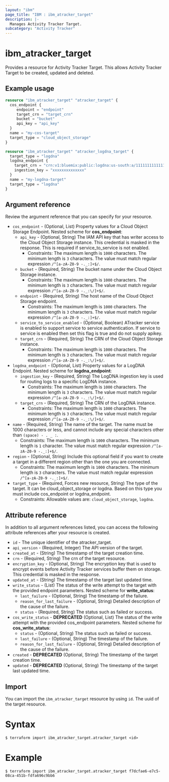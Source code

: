 ```yaml
---
layout: "ibm"
page_title: "IBM : ibm_atracker_target"
description: |-
  Manages Activity Tracker Target.
subcategory: "Activity Tracker"
---
```


# ibm_atracker_target

Provides a resource for Activity Tracker Target. This allows Activity Tracker Target to be created, updated and deleted.

## Example usage

```terraform
resource "ibm_atracker_target" "atracker_target" {
  cos_endpoint { 
     endpoint = "endpoint" 
     target_crn = "target_crn" 
     bucket = "bucket" 
     api_key = "api_key"
  }
  name = "my-cos-target"
  target_type = "cloud_object_storage"
}

resource "ibm_atracker_target" "atracker_logdna_target" {
  target_type = "logdna"
  logdna_endpoint {
    target_crn = "crn:v1:bluemix:public:logdna:us-south:a/11111111111111111111111111111111:22222222-2222-2222-2222-222222222222::"
    ingestion_key = "xxxxxxxxxxxxxx"
  }
  name = "my-logdna-target"
  target_type = "logdna"
}
```

## Argument reference

Review the argument reference that you can specify for your resource.

* `cos_endpoint` - (Optional, List) Property values for a Cloud Object Storage Endpoint.
Nested scheme for **cos_endpoint**:
	* `api_key` - (Optional, String) The IAM API key that has writer access to the Cloud Object Storage instance. This credential is masked in the response. This is required if service_to_service is not enabled.
	  * Constraints: The maximum length is `1000` characters. The minimum length is `3` characters. The value must match regular expression `/^[a-zA-Z0-9 -._:]+$/`.
	* `bucket` - (Required, String) The bucket name under the Cloud Object Storage instance.
	  * Constraints: The maximum length is `1000` characters. The minimum length is `3` characters. The value must match regular expression `/^[a-zA-Z0-9 -._:\/]+$/`.
	* `endpoint` - (Required, String) The host name of the Cloud Object Storage endpoint.
	  * Constraints: The maximum length is `1000` characters. The minimum length is `3` characters. The value must match regular expression `/^[a-zA-Z0-9 -._:]+$/`.
	* `service_to_service_enabled` - (Optional, Boolean) ATracker service is enabled to support service to service authentication. If service to service is enabled then set this flag is true and do not supply apikey.
	* `target_crn` - (Required, String) The CRN of the Cloud Object Storage instance.
	  * Constraints: The maximum length is `1000` characters. The minimum length is `3` characters. The value must match regular expression `/^[a-zA-Z0-9 -._:\/]+$/`.
* `logdna_endpoint` - (Optional, List) Property values for a LogDNA Endpoint.
Nested scheme for **logdna_endpoint**:
	* `ingestion_key` - (Required, String) The LogDNA ingestion key is used for routing logs to a specific LogDNA instance.
	  * Constraints: The maximum length is `1000` characters. The minimum length is `3` characters. The value must match regular expression `/^[a-zA-Z0-9 -._:\/]+$/`.
	* `target_crn` - (Required, String) The CRN of the LogDNA instance.
	  * Constraints: The maximum length is `1000` characters. The minimum length is `3` characters. The value must match regular expression `/^[a-zA-Z0-9 -._:\/]+$/`.
* `name` - (Required, String) The name of the target. The name must be 1000 characters or less, and cannot include any special characters other than `(space) - . _ :`.
  * Constraints: The maximum length is `1000` characters. The minimum length is `1` character. The value must match regular expression `/^[a-zA-Z0-9 -._:]+$/`.
* `region` - (Optional, String) Include this optional field if you want to create a target in a different region other than the one you are connected.
  * Constraints: The maximum length is `1000` characters. The minimum length is `3` characters. The value must match regular expression `/^[a-zA-Z0-9 -._:]+$/`.
* `target_type` - (Required, Forces new resource, String) The type of the target. It can be cloud_object_storage or logdna. Based on this type you must include cos_endpoint or logdna_endpoint.
  * Constraints: Allowable values are: `cloud_object_storage`, `logdna`.

## Attribute reference

In addition to all argument references listed, you can access the following attribute references after your resource is created.
* `id` - The unique identifier of the atracker_target.
* `api_version` - (Required, Integer) The API version of the target.
* `created_at` - (String) The timestamp of the target creation time.
* `crn` - (Required, String) The crn of the target resource.
* `encryption_key` - (Optional, String) The encryption key that is used to encrypt events before Activity Tracker services buffer them on storage. This credential is masked in the response.
* `updated_at` - (String) The timestamp of the target last updated time.
* `write_status` - (List) The status of the write attempt to the target with the provided endpoint parameters.
Nested scheme for **write_status**:
	* `last_failure` - (Optional, String) The timestamp of the failure.
	* `reason_for_last_failure` - (Optional, String) Detailed description of the cause of the failure.
	* `status` - (Required, String) The status such as failed or success.
* `cos_write_status` - **DEPRECATED** (Optional, List) The status of the write attempt with the provided cos_endpoint parameters.
Nested scheme for **cos_write_status**:
	* `status` - (Optional, String) The status such as failed or success.
	* `last_failure` - (Optional, String) The timestamp of the failure.
	* `reason_for_last_failure` - (Optional, String) Detailed description of the cause of the failure.
* `created` - **DEPRECATED** (Optional, String) The timestamp of the target creation time.
* `updated` - **DEPRECATED** (Optional, String) The timestamp of the target last updated time.

## Import

You can import the `ibm_atracker_target` resource by using `id`. The uuid of the target resource.

# Syntax
```
$ terraform import ibm_atracker_target.atracker_target <id>
```

# Example
```
$ terraform import ibm_atracker_target.atracker_target f7dcfae6-e7c5-08ca-451b-fdfa696c9bb6
```
